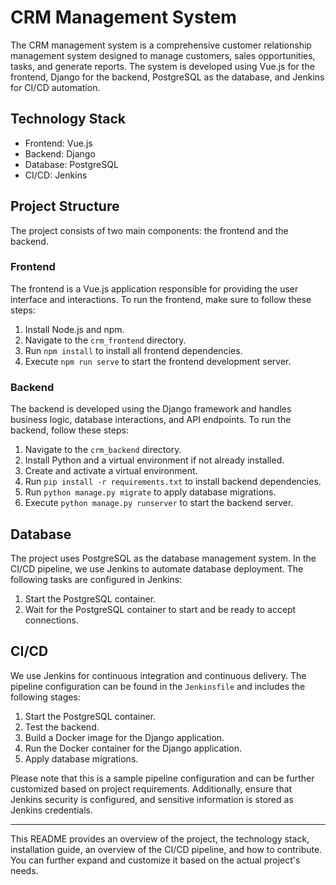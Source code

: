 # CRM Management System

The CRM management system is a comprehensive customer relationship management system designed to manage customers, sales opportunities, tasks, and generate reports. The system is developed using Vue.js for the frontend, Django for the backend, PostgreSQL as the database, and Jenkins for CI/CD automation.

## Technology Stack

- Frontend: Vue.js
- Backend: Django
- Database: PostgreSQL
- CI/CD: Jenkins

## Project Structure

The project consists of two main components: the frontend and the backend.

### Frontend

The frontend is a Vue.js application responsible for providing the user interface and interactions. To run the frontend, make sure to follow these steps:

1. Install Node.js and npm.
2. Navigate to the `crm_frontend` directory.
3. Run `npm install` to install all frontend dependencies.
4. Execute `npm run serve` to start the frontend development server.

### Backend

The backend is developed using the Django framework and handles business logic, database interactions, and API endpoints. To run the backend, follow these steps:

1. Navigate to the `crm_backend` directory.
2. Install Python and a virtual environment if not already installed.
3. Create and activate a virtual environment.
4. Run `pip install -r requirements.txt` to install backend dependencies.
5. Run `python manage.py migrate` to apply database migrations.
6. Execute `python manage.py runserver` to start the backend server.

## Database

The project uses PostgreSQL as the database management system. In the CI/CD pipeline, we use Jenkins to automate database deployment. The following tasks are configured in Jenkins:

1. Start the PostgreSQL container.
2. Wait for the PostgreSQL container to start and be ready to accept connections.

## CI/CD

We use Jenkins for continuous integration and continuous delivery. The pipeline configuration can be found in the `Jenkinsfile` and includes the following stages:

1. Start the PostgreSQL container.
2. Test the backend.
3. Build a Docker image for the Django application.
4. Run the Docker container for the Django application.
5. Apply database migrations.

Please note that this is a sample pipeline configuration and can be further customized based on project requirements. Additionally, ensure that Jenkins security is configured, and sensitive information is stored as Jenkins credentials.

---

This README provides an overview of the project, the technology stack, installation guide, an overview of the CI/CD pipeline, and how to contribute. You can further expand and customize it based on the actual project's needs.

